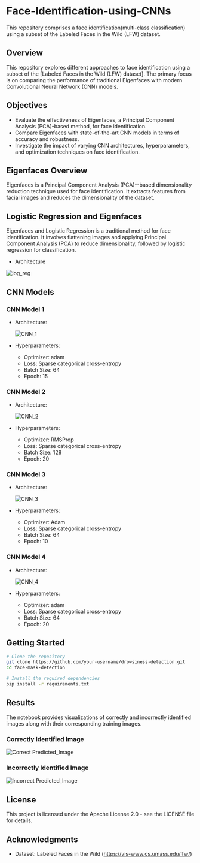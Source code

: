 # Face-Identification-using-CNNs
This repository comprises a face identification(multi-class classification) using a subset of the Labeled Faces in the Wild (LFW) dataset.

## Overview
This repository explores different approaches to face identification using a subset of the [Labeled Faces in the Wild (LFW) dataset]. The primary focus is on comparing the performance of traditional Eigenfaces with modern Convolutional Neural Network (CNN) models.

## Objectives

- Evaluate the effectiveness of Eigenfaces, a Principal Component Analysis (PCA)-based method, for face identification.
- Compare Eigenfaces with state-of-the-art CNN models in terms of accuracy and robustness.
- Investigate the impact of varying CNN architectures, hyperparameters, and optimization techniques on face identification.
  
## Eigenfaces Overview

Eigenfaces is a Principal Component Analysis (PCA)--based dimensionality reduction technique used for face identification. It extracts features from facial images and reduces the dimensionality of the dataset.
## Logistic Regression and Eigenfaces

Eigenfaces and Logistic Regression is a traditional method for face identification. It involves flattening images and applying Principal Component Analysis (PCA) to reduce dimensionality, followed by logistic regression for classification.

- Architecture

 ![log_reg](images/log_reg.png)


## CNN Models

### CNN Model 1
- Architecture:
  
  ![CNN_1](images/CNN_1.png)
- Hyperparameters:
  - Optimizer: adam
  - Loss: Sparse categorical cross-entropy
  - Batch Size: 64
  - Epoch: 15

### CNN Model 2
- Architecture:
  
  ![CNN_2](images/CNN_2.png)
- Hyperparameters:
  - Optimizer: RMSProp
  - Loss: Sparse categorical cross-entropy
  - Batch Size: 128
  - Epoch: 20

### CNN Model 3
- Architecture:
  
  ![CNN_3](images/CNN_3.png)
- Hyperparameters:
  - Optimizer: Adam
  - Loss: Sparse categorical cross-entropy
  - Batch Size: 64
  - Epoch: 10

### CNN Model 4
- Architecture:
  
  ![CNN_4](images/CNN_4.png)
- Hyperparameters:
  - Optimizer: adam
  - Loss: Sparse categorical cross-entropy
  - Batch Size: 64
  - Epoch: 20

## Getting Started
```bash
# Clone the repository
git clone https://github.com/your-username/drowsiness-detection.git
cd face-mask-detection

# Install the required dependencies
pip install -r requirements.txt
```

## Results
The notebook provides visualizations of correctly and incorrectly identified images along with their corresponding training images.
### Correctly Identified Image
![Correct Predicted_Image](images/correct_result.png)

### Incorrectly Identified Image
![Incorrect Predicted_Image](images/incorrect_result.png)

## License
This project is licensed under the Apache License 2.0 - see the LICENSE file for details.

## Acknowledgments
- Dataset: Labeled Faces in the Wild (https://vis-www.cs.umass.edu/lfw/)
